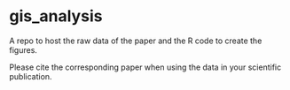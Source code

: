 # gis_analysis
A repo to host the raw data of the paper and the R code to create the figures.

Please cite the corresponding paper when using the data in your scientific publication.
